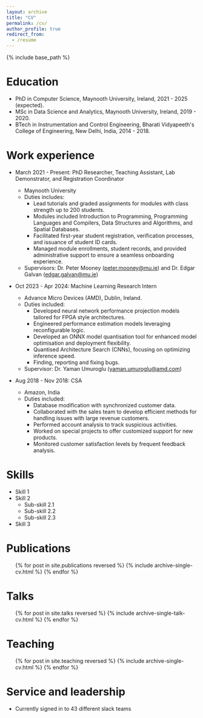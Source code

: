 ```yaml
---
layout: archive
title: "CV"
permalink: /cv/
author_profile: true
redirect_from:
  - /resume
---
```


{% include base_path %}

Education
======
* PhD in Computer Science, Maynooth University, Ireland, 2021 - 2025 (expected).
* MSc in Data Science and Analytics, Maynooth University, Ireland, 2019 - 2020.
* BTech in Instrumentation and Control Engineering, Bharati Vidyapeeth's College of Engineering, New Delhi, India, 2014 - 2018.

Work experience
======
* March 2021 - Present: PhD Researcher, Teaching Assistant, Lab Demonstrator, and Registration Coordinator
  * Maynooth University
  * Duties includes:
    *  Lead tutorials and graded assignments for modules with class strength up to 200 students.
    *  Modules included Introduction to Programming, Programming Languages and Compilers, Data Structures and Algorithms, and Spatial Databases.
    *  Facilitated first-year student registration, verification processes, and issuance of student ID cards.
    *  Managed module enrollments, student records, and provided administrative support to ensure a seamless onboarding experience.
  * Supervisors: Dr. Peter Mooney (peter.mooney@mu.ie) and Dr. Edgar Galvan (edgar.galvan@mu.ie)

* Oct 2023 - Apr 2024: Machine Learning Research Intern
  * Advance Micro Devices (AMD), Dublin, Ireland.
  * Duties included:
    * Developed neural network performance projection models tailored for FPGA style architectures.
    * Engineered performance estimation models leveraging reconfigurable logic.
    * Developed an ONNX model quantisation tool for enhanced model optimisation and deployment flexibility.
    * Quantised Architecture Search (CNNs), focusing on optimizing inference speed.
    * Finding, reporting and fixing bugs.
  * Supervisor: Dr. Yaman Umuroglu (yaman.umuroglu@amd.com)

* Aug 2018 - Nov 2018: CSA
  * Amazon, India
  * Duties included: 
    * Database modification with synchronized customer data.
    * Collaborated with the sales team to develop efficient methods for handling issues with large revenue customers.
    * Performed account analysis to track suspicious activities.
    * Worked on special projects to offer customized support for new products.
    * Monitored customer satisfaction levels by frequent feedback analysis.
  
Skills
======
* Skill 1
* Skill 2
  * Sub-skill 2.1
  * Sub-skill 2.2
  * Sub-skill 2.3
* Skill 3

Publications
======
  <ul>{% for post in site.publications reversed %}
    {% include archive-single-cv.html %}
  {% endfor %}</ul>
  
Talks
======
  <ul>{% for post in site.talks reversed %}
    {% include archive-single-talk-cv.html  %}
  {% endfor %}</ul>
  
Teaching
======
  <ul>{% for post in site.teaching reversed %}
    {% include archive-single-cv.html %}
  {% endfor %}</ul>
  
Service and leadership
======
* Currently signed in to 43 different slack teams
